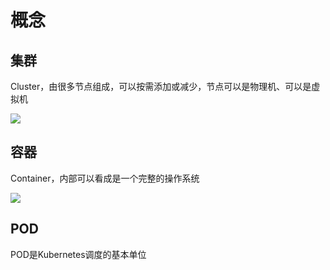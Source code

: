 # 概念

## 集群

Cluster，由很多节点组成，可以按需添加或减少，节点可以是物理机、可以是虚拟机

![](https://gitee.com/ngyb/pic/raw/master/20210822133924.png)

## 容器

Container，内部可以看成是一个完整的操作系统

![](https://gitee.com/ngyb/pic/raw/master/20210822133904.png)

## POD

POD是Kubernetes调度的基本单位


